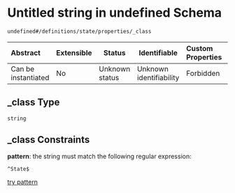 # Untitled string in undefined Schema

```txt
undefined#/definitions/state/properties/_class
```




| Abstract            | Extensible | Status         | Identifiable            | Custom Properties | Additional Properties | Access Restrictions | Defined In                                                              |
| :------------------ | ---------- | -------------- | ----------------------- | :---------------- | --------------------- | ------------------- | ----------------------------------------------------------------------- |
| Can be instantiated | No         | Unknown status | Unknown identifiability | Forbidden         | Allowed               | none                | [JTFSchema.schema.json\*](JTFSchema.schema.json "open original schema") |

## \_class Type

`string`

## \_class Constraints

**pattern**: the string must match the following regular expression: 

```regexp
^State$
```

[try pattern](https://regexr.com/?expression=%5EState%24 "try regular expression with regexr.com")
